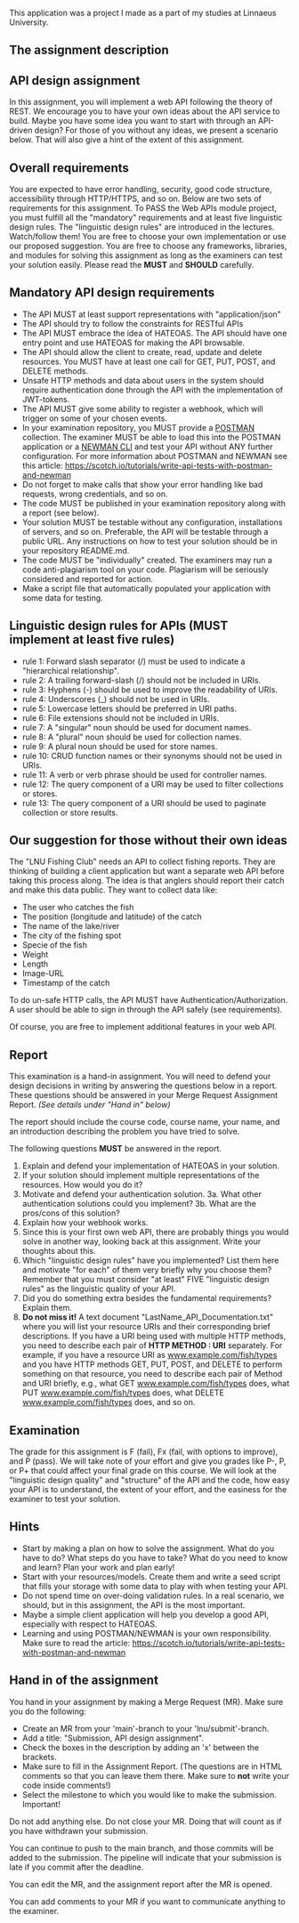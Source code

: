 This application was a project I made as a part of my studies at Linnaeus University.

## The assignment description
## API design assignment

In this assignment, you will implement a web API following the theory of REST. We encourage you to have your own ideas about the API service to build. Maybe you have some idea you want to start with through an API-driven design? For those of you without any ideas, we present a scenario below. That will also give a hint of the extent of this assignment.

## Overall requirements

You are expected to have error handling, security, good code structure, accessibility through HTTP/HTTPS, and so on. Below are two sets of requirements for this assignment. To PASS the Web APIs module project, you must fulfill all the "mandatory" requirements and at least five linguistic design rules. The "linguistic design rules" are introduced in the lectures. Watch/follow them! You are free to choose your own implementation or use our proposed suggestion. You are free to choose any frameworks, libraries, and modules for solving this assignment as long as the examiners can test your solution easily. Please read the **MUST** and **SHOULD** carefully.

## Mandatory API design requirements

* The API MUST at least support representations with "application/json"
* The API should try to follow the constraints for RESTful APIs
* The API MUST embrace the idea of HATEOAS. The API should have one entry point and use HATEOAS for making the API browsable.
* The API should allow the client to create, read, update and delete resources. You MUST have at least one call for GET, PUT, POST, and DELETE methods.
* Unsafe HTTP methods and data about users in the system should require authentication done through the API with the implementation of JWT-tokens.
* The API MUST give some ability to register a webhook, which will trigger on some of your chosen events.
* In your examination repository, you MUST provide a [POSTMAN](https://chrome.google.com/webstore/detail/postman/fhbjgbiflinjbdggehcddcbncdddomop) collection. The examiner MUST be able to load this into the POSTMAN application or a [NEWMAN CLI](https://www.getpostman.com/docs/postman/collection_runs/command_line_integration_with_newman) and test your API without ANY further configuration. For more information about POSTMAN and NEWMAN see this article: https://scotch.io/tutorials/write-api-tests-with-postman-and-newman
* Do not forget to make calls that show your error handling like bad requests, wrong credentials, and so on.
* The code MUST be published in your examination repository along with a report (see below).
* Your solution MUST be testable without any configuration, installations of servers, and so on. Preferable, the API will be testable through a public URL. Any instructions on how to test your solution should be in your repository README.md.
* The code MUST be "individually" created. The examiners may run a code anti-plagiarism tool on your code. Plagiarism will be seriously considered and reported for action.
* Make a script file that automatically populated your application with some data for testing.

## Linguistic design rules for APIs (MUST implement at least five rules)

* rule 1: Forward slash separator (/) must be used to indicate a "hierarchical relationship".
* rule 2: A trailing forward-slash (/) should not be included in URIs.
* rule 3: Hyphens (-) should be used to improve the readability of URIs.
* rule 4: Underscores (_) should not be used in URIs.
* rule 5: Lowercase letters should be preferred in URI paths.
* rule 6: File extensions should not be included in URIs.
* rule 7: A "singular" noun should be used for document names.
* rule 8: A "plural" noun should be used for collection names.
* rule 9: A plural noun should be used for store names.
* rule 10: CRUD function names or their synonyms should not be used in URIs.
* rule 11: A verb or verb phrase should be used for controller names.
* rule 12: The query component of a URI may be used to filter collections or stores.
* rule 13: The query component of a URI should be used to paginate collection or store results.

## Our suggestion for those without their own ideas

The "LNU Fishing Club" needs an API to collect fishing reports. They are thinking of building a client application but want a separate web API before taking this process along. The idea is that anglers should report their catch and make this data public. They want to collect data like:

* The user who catches the fish
* The position (longitude and latitude) of the catch
* The name of the lake/river
* The city of the fishing spot
* Specie of the fish
* Weight
* Length
* Image-URL
* Timestamp of the catch

To do un-safe HTTP calls, the API MUST have Authentication/Authorization. A user should be able to sign in through the API safely (see requirements).

Of course, you are free to implement additional features in your web API.

## Report

This examination is a hand-in assignment. You will need to defend your design decisions in writing by answering the questions below in a report. These questions should be answered in your Merge Request Assignment Report. _(See details under "Hand in" below)_

The report should include the course code, course name, your name, and an introduction describing the problem you have tried to solve.

The following questions **MUST** be answered in the report.

1. Explain and defend your implementation of HATEOAS in your solution.
2. If your solution should implement multiple representations of the resources. How would you do it?
3. Motivate and defend your authentication solution.
 3a. What other authentication solutions could you implement?
 3b. What are the pros/cons of this solution?
4. Explain how your webhook works.
5. Since this is your first own web API, there are probably things you would solve in another way, looking back at this assignment. Write your thoughts about this.
6. Which "linguistic design rules" have you implemented? List them here and motivate "for each" of them very briefly why you choose them? Remember that you must consider "at least" FIVE "linguistic design rules" as the linguistic quality of your API.
7. Did you do something extra besides the fundamental requirements? Explain them.
8. **Do not miss it!** A text document "LastName_API_Documentation.txt" where you will list your resource URIs and their corresponding brief descriptions. If you have a URI being used with multiple HTTP methods, you need to describe each pair of **HTTP METHOD : URI** separately. For example, if you have a resource URI as www.example.com/fish/types and you have HTTP methods GET, PUT, POST, and DELETE to perform something on that resource, you need to describe each pair of Method and URI briefly, e.g., what GET www.example.com/fish/types does, what PUT www.example.com/fish/types does, what DELETE www.example.com/fish/types does, and so on.

## Examination

The grade for this assignment is F (fail), Fx (fail, with options to improve), and P (pass). We will take note of your effort and give you grades like P-, P, or P+ that could affect your final grade on this course. 
We will look at the "linguistic design quality" and "structure" of the API and the code, how easy your API is to understand, the extent of your effort, and the easiness for the examiner to test your solution.

## Hints

* Start by making a plan on how to solve the assignment. What do you have to do? What steps do you have to take? What do you need to know and learn? Plan your work and plan early!
* Start with your resources/models. Create them and write a seed script that fills your storage with some data to play with when testing your API.
* Do not spend time on over-doing validation rules. In a real scenario, we should, but in this assignment, the API is the most important.
* Maybe a simple client application will help you develop a good API, especially with respect to HATEOAS.
* Learning and using POSTMAN/NEWMAN is your own responsibility. Make sure to read the article: https://scotch.io/tutorials/write-api-tests-with-postman-and-newman

## Hand in of the assignment

You hand in your assignment by making a Merge Request (MR). Make sure you do the following:

* Create an MR from your 'main'-branch to your 'lnu/submit'-branch.
* Add a title: "Submission, API design assignment".
* Check the boxes in the description by adding an 'x' between the brackets.
* Make sure to fill in the Assignment Report. (The questions are in HTML comments so that you can leave them there. Make sure to **not** write your code inside comments!)
* Select the milestone to which you would like to make the submission. Important!

Do not add anything else. Do not close your MR. Doing that will count as if you have withdrawn your submission.

You can continue to push to the main branch, and those commits will be added to the submission. The pipeline will indicate that your submission is late if you commit after the deadline.

You can edit the MR, and the assignment report after the MR is opened.

You can add comments to your MR if you want to communicate anything to the examiner.
